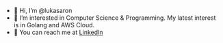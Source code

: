 - 👋 Hi, I’m @lukasaron
- 👀 I’m interested in Computer Science & Programming. My latest interest is in Golang and AWS Cloud.
- 📧 You can reach me at [LinkedIn](https://www.linkedin.com/in/lukasaron/) 
<!---
lukasaron/lukasaron is a ✨ special ✨ repository because its `README.md` (this file) appears on your GitHub profile.
You can click the Preview link to take a look at your changes.
--->
